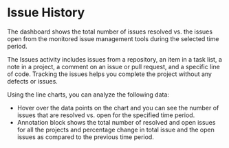 # Issue History

The dashboard shows the total number of issues resolved vs. the issues open from the monitored issue management tools during the selected time period.&#x20;

The Issues activity includes issues from a repository, an item in a task list, a note in a project, a comment on an issue or pull request, and a specific line of code. Tracking the issues helps you complete the project without any defects or issues.

Using the line charts, you can analyze the following data:

* Hover over the data points on the chart and you can see the number of issues that are resolved vs. open for the specified time period.
* Annotation block shows the total number of resolved and open issues for all the projects and  percentage change in total issue and the open issues as compared to the previous time period.










